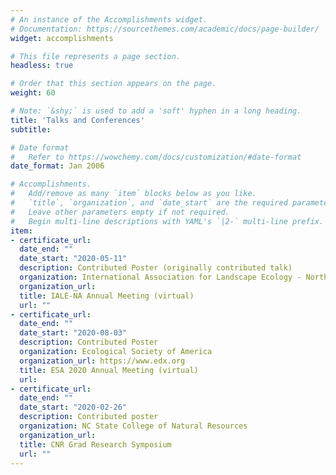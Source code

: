 ```yaml
---
# An instance of the Accomplishments widget.
# Documentation: https://sourcethemes.com/academic/docs/page-builder/
widget: accomplishments

# This file represents a page section.
headless: true

# Order that this section appears on the page.
weight: 60

# Note: `&shy;` is used to add a 'soft' hyphen in a long heading.
title: 'Talks and Conferences'
subtitle:

# Date format
#   Refer to https://wowchemy.com/docs/customization/#date-format
date_format: Jan 2006

# Accomplishments.
#   Add/remove as many `item` blocks below as you like.
#   `title`, `organization`, and `date_start` are the required parameters.
#   Leave other parameters empty if not required.
#   Begin multi-line descriptions with YAML's `|2-` multi-line prefix.
item:
- certificate_url: 
  date_end: ""
  date_start: "2020-05-11"
  description: Contributed Poster (originally contributed talk)
  organization: International Association for Landscape Ecology - North America
  organization_url: 
  title: IALE-NA Annual Meeting (virtual)
  url: ""
- certificate_url: 
  date_end: ""
  date_start: "2020-08-03"
  description: Contributed Poster
  organization: Ecological Society of America
  organization_url: https://www.edx.org
  title: ESA 2020 Annual Meeting (virtual)
  url: 
- certificate_url: 
  date_end: ""
  date_start: "2020-02-26"
  description: Contributed poster
  organization: NC State College of Natural Resources
  organization_url: 
  title: CNR Grad Research Symposium
  url: ""
---
```

